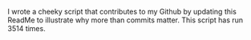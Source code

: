 I wrote a cheeky script that contributes to my Github by updating this ReadMe to illustrate why more than commits matter. This script has run 3514 times.